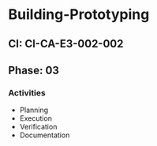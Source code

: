 # Building-Prototyping

## CI: CI-CA-E3-002-002
## Phase: 03

### Activities
- Planning
- Execution
- Verification
- Documentation
